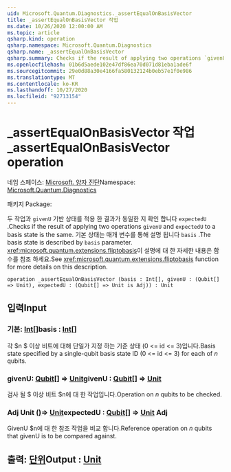 ```yaml
---
uid: Microsoft.Quantum.Diagnostics._assertEqualOnBasisVector
title: _assertEqualOnBasisVector 작업
ms.date: 10/26/2020 12:00:00 AM
ms.topic: article
qsharp.kind: operation
qsharp.namespace: Microsoft.Quantum.Diagnostics
qsharp.name: _assertEqualOnBasisVector
qsharp.summary: Checks if the result of applying two operations `givenU` and `expectedU` to a basis state is the same. The basis state is described by `basis` parameter. See <xref:microsoft.quantum.extensions.fliptobasis> function for more details on this description.
ms.openlocfilehash: 01b6d5aede102e47df86ea70d071d81eba1ade6f
ms.sourcegitcommit: 29e0d88a30e4166fa580132124b0eb57e1f0e986
ms.translationtype: MT
ms.contentlocale: ko-KR
ms.lasthandoff: 10/27/2020
ms.locfileid: "92713154"
---
```

# <a name="_assertequalonbasisvector-operation"></a><span data-ttu-id="db8f8-102">_assertEqualOnBasisVector 작업</span><span class="sxs-lookup"><span data-stu-id="db8f8-102">_assertEqualOnBasisVector operation</span></span>

<span data-ttu-id="db8f8-103">네임 스페이스: [Microsoft. 양자 진단](xref:Microsoft.Quantum.Diagnostics)</span><span class="sxs-lookup"><span data-stu-id="db8f8-103">Namespace: [Microsoft.Quantum.Diagnostics](xref:Microsoft.Quantum.Diagnostics)</span></span>

<span data-ttu-id="db8f8-104">패키지 [](https://nuget.org/packages/)</span><span class="sxs-lookup"><span data-stu-id="db8f8-104">Package: [](https://nuget.org/packages/)</span></span>


<span data-ttu-id="db8f8-105">두 작업과 `givenU` 기반 상태를 적용 한 결과가 동일한 지 확인 합니다 `expectedU` .</span><span class="sxs-lookup"><span data-stu-id="db8f8-105">Checks if the result of applying two operations `givenU` and `expectedU` to a basis state is the same.</span></span> <span data-ttu-id="db8f8-106">기본 상태는 매개 변수를 통해 설명 됩니다 `basis` .</span><span class="sxs-lookup"><span data-stu-id="db8f8-106">The basis state is described by `basis` parameter.</span></span>
<span data-ttu-id="db8f8-107"><xref:microsoft.quantum.extensions.fliptobasis>이 설명에 대 한 자세한 내용은 함수를 참조 하세요.</span><span class="sxs-lookup"><span data-stu-id="db8f8-107">See <xref:microsoft.quantum.extensions.fliptobasis> function for more details on this description.</span></span>

```qsharp
operation _assertEqualOnBasisVector (basis : Int[], givenU : (Qubit[] => Unit), expectedU : (Qubit[] => Unit is Adj)) : Unit
```


## <a name="input"></a><span data-ttu-id="db8f8-108">입력</span><span class="sxs-lookup"><span data-stu-id="db8f8-108">Input</span></span>

### <a name="basis--int"></a><span data-ttu-id="db8f8-109">기본: [Int](xref:microsoft.quantum.lang-ref.int)[]</span><span class="sxs-lookup"><span data-stu-id="db8f8-109">basis : [Int](xref:microsoft.quantum.lang-ref.int)[]</span></span>

<span data-ttu-id="db8f8-110">각 $n $ 이상 비트에 대해 단일가 지정 하는 기준 상태 (0 <= id <= 3)입니다.</span><span class="sxs-lookup"><span data-stu-id="db8f8-110">Basis state specified by a single-qubit basis state ID (0 <= id <= 3) for each of $n$ qubits.</span></span>


### <a name="givenu--qubit--unit"></a><span data-ttu-id="db8f8-111">givenU: [Qubit](xref:microsoft.quantum.lang-ref.qubit)[] => [Unit](xref:microsoft.quantum.lang-ref.unit)</span><span class="sxs-lookup"><span data-stu-id="db8f8-111">givenU : [Qubit](xref:microsoft.quantum.lang-ref.qubit)[] => [Unit](xref:microsoft.quantum.lang-ref.unit)</span></span> 

<span data-ttu-id="db8f8-112">검사 될 $ 이상 비트 $n에 대 한 작업입니다.</span><span class="sxs-lookup"><span data-stu-id="db8f8-112">Operation on $n$ qubits to be checked.</span></span>


### <a name="expectedu--qubit--unit-adj"></a><span data-ttu-id="db8f8-113">Adj Unit [()](xref:microsoft.quantum.lang-ref.qubit)=> [Unit](xref:microsoft.quantum.lang-ref.unit)</span><span class="sxs-lookup"><span data-stu-id="db8f8-113">expectedU : [Qubit](xref:microsoft.quantum.lang-ref.qubit)[] => [Unit](xref:microsoft.quantum.lang-ref.unit) Adj</span></span>

<span data-ttu-id="db8f8-114">GivenU $n에 대 한 참조 작업을 비교 합니다.</span><span class="sxs-lookup"><span data-stu-id="db8f8-114">Reference operation on $n$ qubits that givenU is to be compared against.</span></span>



## <a name="output--unit"></a><span data-ttu-id="db8f8-115">출력: [단위](xref:microsoft.quantum.lang-ref.unit)</span><span class="sxs-lookup"><span data-stu-id="db8f8-115">Output : [Unit](xref:microsoft.quantum.lang-ref.unit)</span></span>

